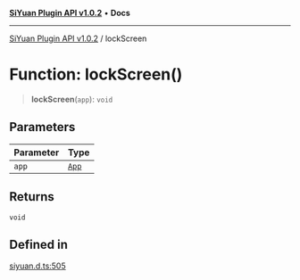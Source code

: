 [**SiYuan Plugin API v1.0.2**](../README.md) • **Docs**

---

[SiYuan Plugin API v1.0.2](../README.md) / lockScreen

# Function: lockScreen()

> **lockScreen**(`app`): `void`

## Parameters

| Parameter | Type                       |
| --------- | -------------------------- |
| `app`     | [`App`](../classes/App.md) |

## Returns

`void`

## Defined in

[siyuan.d.ts:505](https://github.com/siyuan-note/petal/tree/main/siyuan.d.ts#L505)
